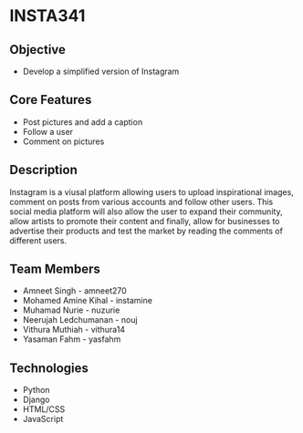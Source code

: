 # INSTA341

## Objective
* Develop a simplified version of Instagram

## Core Features
* Post pictures and add a caption 
* Follow a user
* Comment on pictures

## Description
Instagram is a viusal platform allowing users to upload inspirational images, comment on posts from various accounts and follow other users. This social media platform will also allow the user to expand their community, allow artists to promote their content and finally, allow for businesses to advertise their products and test the market by reading the comments of different users. 

## Team Members
* Amneet Singh - amneet270 
* Mohamed Amine Kihal - instamine
* Muhamad Nurie - nuzurie
* Neerujah Ledchumanan - nouj
* Vithura Muthiah - vithura14
* Yasaman Fahm - yasfahm

## Technologies
* Python
* Django
* HTML/CSS
* JavaScript
